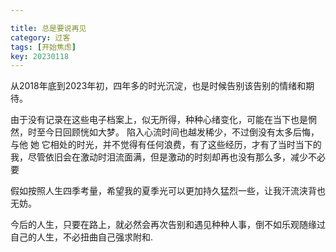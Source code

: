 ```yaml
---

title: 总是要说再见
category: 过客
tags: [开始焦虑]
key: 20230118
---
```


从2018年底到2023年初，四年多的时光沉淀，也是时候告别该告别的情绪和期待。

<!--more-->

由于没有记录在这些电子档案上，似无所得，种种心绪变化，可能在当下也是惘然，时至今日回顾恍如大梦。
陷入心流时间也越发稀少，不过倒没有太多后悔，与他 她 它相处的时光，并不觉得有任何浪费，有了这些经历，才有了当时当下的我，尽管依旧会在激动时泪流面满，但是激动的时刻却再也没有那么多，减少不必要

假如按照人生四季考量，希望我的夏季光可以更加持久猛烈一些，让我汗流浃背也无妨。

今后的人生，只要在路上，就必然会再次告别和遇见种种人事，倒不如乐观随缘过自己的人生，不必扭曲自己强求附和.
